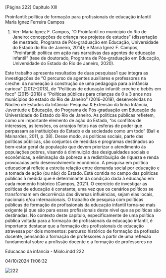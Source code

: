 [Página 222]
Capítulo XIII

Proinfantil:
política de formação para profissionais
de educação infantil
Maria Ignez Ferreira Campos

1. Ver: Maria Ignez F. Campos, “O
Proinfantil no município do Rio de
Janeiro: concepções de criança nos
projetos de estudos” (dissertação de
mestrado, Programa de Pós-graduação
em Educação, Universidade do Estado
do Rio de Janeiro, 2014); e Maria
Ignez F. Campos, “Proinfantil: política
em ação nas narrativas das agentes de
educação infantil” (tese de doutorado,
Programa de Pós-graduação em
Educação, Universidade do Estado do
Rio de Janeiro, 2020).

Este trabalho apresenta resultados de duas pesquisas1 que integra as
investigações de “O percurso de agentes auxiliares e professores na
creche: da nomeação à construção de uma pedagogia para a infância
carioca” (2012–2013), de “Políticas de educação infantil: creche e bebês
em foco” (2015–2018) e “Políticas públicas para crianças de 0 a 3 anos
nos municípios do estado do Rio de Janeiro” (2016–2019), desenvolvidas no Núcleo de Estudos da Infância: Pesquisa & Extensão da linha
Infância, Juventude e Educação, do Programa de Pós-graduação em
Educação da Universidade do Estado do Rio de Janeiro.
As políticas públicas refletem, como um importante elemento de
ação do Estado, “os conflitos de interesses, as tensões, os arranjos
feitos nas esferas de poder que perpassam as instituições do Estado
e da sociedade como um todo” (Ball e Mainardes, 2011, p. 38). Desse
modo, as políticas sociais, parte das políticas públicas, são conjuntos
de medidas e programas destinados ao bem-estar geral da população
que devem priorizar o atendimento às populações pobres, visando à
diminuição das desigualdades sociais e econômicas, a eliminação da
pobreza e a redistribuição de riqueza e renda provocadas pelo desenvolvimento econômico.
A pesquisa em política educacional reflete a estreita relação entre
demanda social por educação e a tomada de ação (ou não) do Estado.
Está contida no campo das políticas públicas à medida que é determinante da condição dada à educação em cada momento histórico
(Campos, 2021). O exercício de investigar as políticas de educação é
constante, uma vez que os cenários políticos se transformam em decorrência das diversas influências, sejam elas locais, nacionais e/ou internacionais. O trabalho de pesquisa com políticas públicas de formação
de profissionais da educação infantil torna-se mais exigente já que são
para esses profissionais deste nível que as políticas são destinadas.
No contexto deste capítulo, especificamente de uma política pública
voltada para a formação de profissionais da educação infantil, é importante destacar que a formação dos profissionais de educação atravessa
por dois momentos: percurso histórico de formação da profissão docente, pensando a formação de professores a partir de uma reflexão
fundamental sobre a profissão docente e a formação de professores no


Educacao da infancia - Miolo.indd 222

04/10/2024 11:06:32

![222](./img/page_222-01.jpg)
